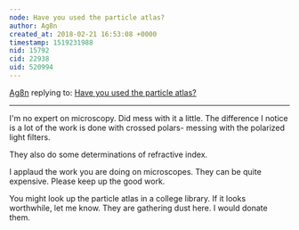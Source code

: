 ```yaml
---
node: Have you used the particle atlas? 
author: Ag8n
created_at: 2018-02-21 16:53:08 +0000
timestamp: 1519231988
nid: 15792
cid: 22938
uid: 520994
---
```




[Ag8n](../profile/Ag8n) replying to: [Have you used the particle atlas? ](../notes/Ag8n/02-21-2018/have-you-used-the-particle-atlas)

----
I'm no expert on microscopy.  Did mess with it a little.  The difference I notice is a lot of the work is done with crossed polars- messing with the polarized light filters. 

They also do some determinations of refractive index.

I applaud the work you are doing on microscopes.  They can be quite expensive.  Please keep up the good work.  

You might look up the particle atlas in a college library.  If it looks worthwhile, let me  know.  They are gathering dust here.  I would donate them.